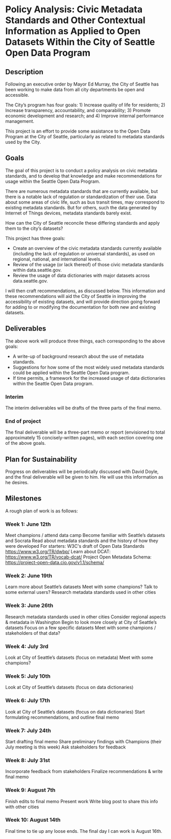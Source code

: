 Policy Analysis: Civic Metadata Standards and Other Contextual Information as Applied to Open Datasets Within the City of Seattle Open Data Program
============
 
## Description
Following an executive order by Mayor Ed Murray, the City of Seattle has been working to make data from all city departments be open and accessible.
 
The City’s program has four goals: 1) Increase quality of life for residents; 2) Increase transparency, accountability, and comparability; 3) Promote economic development and research; and 4) Improve internal performance management. 
 
This project is an effort to provide some assistance to the Open Data Program at the City of Seattle, particularly as related to metadata standards used by the City.
 
## Goals
The goal of this project is to conduct a policy analysis on civic metadata standards, and to develop that knowledge and make recommendations for usage within the Seattle Open Data Program. 
 
There are numerous metadata standards that are currently available, but there is a notable lack of regulation or standardization of their use. Data about some areas of civic life, such as bus transit times, may correspond to existing metadata standards. But for others, such the data generated by Internet of Things devices, metadata standards barely exist. 
 
How can the City of Seattle reconcile these differing standards and apply them to the city’s datasets? 
 
This project has three goals: 
 
* Create an overview of the civic metadata standards currently available (including the lack of regulation or universal standards), as used on regional, national, and international levels. 
* Review of the usage (or lack thereof) of those civic metadata standards within data.seattle.gov.
* Review the usage of data dictionaries with major datasets across data.seattle.gov.
 
I will then craft recommendations, as discussed below. This information and these recommendations will aid the City of Seattle in improving the accessibility of existing datasets, and will provide direction going forward for adding to or modifying the documentation for both new and existing datasets. 
 
## Deliverables
 
The above work will produce three things, each corresponding to the above goals: 
 
* A write-up of background research about the use of metadata standards. 
* Suggestions for how some of the most widely used metadata standards could be applied within the Seattle Open Data program.
* If time permits, a framework for the increased usage of data dictionaries within the Seattle Open Data program.
 
### Interim
The interim deliverables will be drafts of the three parts of the final memo.
 
### End of project
The final deliverable will be a three-part memo or report (envisioned to total approximately 15 concisely-written pages), with each section covering one of the above goals. 
 
## Plan for Sustainability
Progress on deliverables will be periodically discussed with David Doyle, and the final deliverable will be given to him. He will use this information as he desires. 
 
## Milestones
A rough plan of work is as follows: 
 
### Week 1: June 12th
Meet champions / attend data camp
Become familiar with Seattle’s datasets and Socrata
Read about metadata standards and the history of how they were developed
	For starters: 
	W3C's draft of Open Data Standards https://www.w3.org/TR/dwbp/ 
	Learn about DCAT: https://www.w3.org/TR/vocab-dcat/ 
Project Open Metadata Schema: https://project-open-data.cio.gov/v1.1/schema/
 
### Week 2: June 19th
Learn more about Seattle’s datasets
Meet with some champions? 
Talk to some external users?
Research metadata standards used in other cities
 
### Week 3: June 26th
Research metadata standards used in other cities
Consider regional aspects & metadata in Washington 
Begin to look more closely at City of Seattle’s datasets 
Focus on a few specific datasets
	Meet with some champions / stakeholders of that data? 
 
### Week 4: July 3rd
Look at City of Seattle’s datasets (focus on metadata)
	Meet with some champions? 
 
### Week 5: July 10th
Look at City of Seattle’s datasets (focus on data dictionaries)
 
### Week 6: July 17th
Look at City of Seattle’s datasets (focus on data dictionaries)
Start formulating recommendations, and outline final memo
 
### Week 7: July 24th
Start drafting final memo
Share preliminary findings with Champions (their July meeting is this week)
Ask stakeholders for feedback
 
### Week 8: July 31st
Incorporate feedback from stakeholders
Finalize recommendations & write final memo
 
### Week 9: August 7th
Finish edits to final memo
Present work
Write blog post to share this info with other cities
 
### Week 10: August 14th
Final time to tie up any loose ends. The final day I can work is August 16th. 
